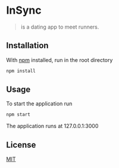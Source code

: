 # InSync

>is a dating app to meet runners.

## Installation

With [npm](https://www.npmjs.com/) installed, run in the root directory
```bash
npm install
```

## Usage
To start the application run
```bash
npm start 
```
The application runs at 127.0.0.1:3000




## License
[MIT](https://choosealicense.com/licenses/mit/)